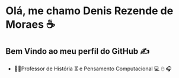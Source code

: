 #  Olá, me chamo Denis Rezende de Moraes ☕

## Bem Vindo ao meu perfil do GitHub ✍️         
            
- 👨‍🏫Professor de História ⏳ e Pensamento Computacional 💻 🖱️ 🎧    
